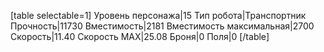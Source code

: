 [table selectable=1]
Уровень персонажа|15
Тип робота|Транспортник
Прочность|11730
Вместимость|2181
Вместимость максимальная|2700
Скорость|11.40
Скорость MAX|25.08
Броня|0
Поля|0
[/table]

